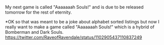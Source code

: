 My next game is called "Aaaaaaah Souls!" and is due to be released tomorrow for the rest of eternity.

*OK so that was meant to be a joke about alphabet sorted listings but now I really want to make a game called "Aaaaaaah Souls!" which is a hybrid of Bomberman and Dark Souls. https://twitter.com/RaveofRavendale/status/1102905437110837249